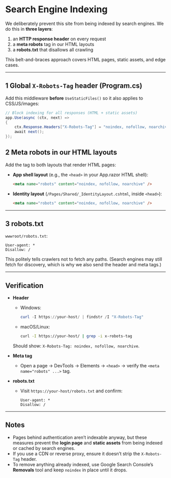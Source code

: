 # Search Engine Indexing

We deliberately prevent this site from being indexed by search engines. We do this in **three layers**:

1) an **HTTP response header** on every request  
2) a **meta robots** tag in our HTML layouts  
3) a **robots.txt** that disallows all crawling

This belt-and-braces approach covers HTML pages, static assets, and edge cases.

---

## 1 Global `X-Robots-Tag` header (Program.cs)

Add this middleware **before** `UseStaticFiles()` so it also applies to CSS/JS/images:

```csharp
// Block indexing for all responses (HTML + static assets)
app.Use(async (ctx, next) =>
{
    ctx.Response.Headers["X-Robots-Tag"] = "noindex, nofollow, noarchive";
    await next();
});
```

## 2 Meta robots in our HTML layouts

Add the tag to both layouts that render HTML pages:

- **App shell layout** (e.g., the `<head>` in your App.razor HTML shell):

    ```html
    <meta name="robots" content="noindex, nofollow, noarchive" />
    ```

- **Identity layout** (`/Pages/Shared/_IdentityLayout.cshtml`, inside `<head>`):

    ```html
    <meta name="robots" content="noindex, nofollow, noarchive" />
    ```

---

## 3 robots.txt

`wwwroot/robots.txt`:

```
User-agent: *
Disallow: /
```

This politely tells crawlers not to fetch any paths. (Search engines may still fetch for discovery, which is why we also send the header and meta tags.)

---

## Verification

- **Header**
  - Windows:
    ```powershell
    curl -I https://your-host/ | findstr /I "X-Robots-Tag"
    ```
  - macOS/Linux:
    ```bash
    curl -I https://your-host/ | grep -i x-robots-tag
    ```
  Should show: `X-Robots-Tag: noindex, nofollow, noarchive`.

- **Meta tag**
  - Open a page → DevTools → Elements → `<head>` → verify the `<meta name="robots" ...>` tag.

- **robots.txt**
  - Visit `https://your-host/robots.txt` and confirm:
    ```
    User-agent: *
    Disallow: /
    ```

---

## Notes

- Pages behind authentication aren’t indexable anyway, but these measures prevent the **login page** and **static assets** from being indexed or cached by search engines.
- If you use a CDN or reverse proxy, ensure it doesn’t strip the `X-Robots-Tag` header.
- To remove anything already indexed, use Google Search Console’s **Removals** tool and keep `noindex` in place until it drops.